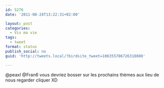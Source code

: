 ```yaml
---
id: 5276
date: '2011-08-24T13:22:31+02:00'

layout: post
categories:
  - Vis ma vie
tags:
  - tweet
format: status
publish_social: no
guid: 'http://tweets.local/?birdsite_tweet=106355706726318080'

---
```


@peaxl @Fran6 vous devriez bosser sur les prochains thèmes aux lieu de nous regarder cliquer XD